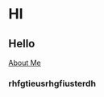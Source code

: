 <h1>HI</h1>
<h2>Hello</h2>

<a href="day1.html" title="About Me">About Me</a>

<h3>rhfgtieusrhgfiusterdh</h3>